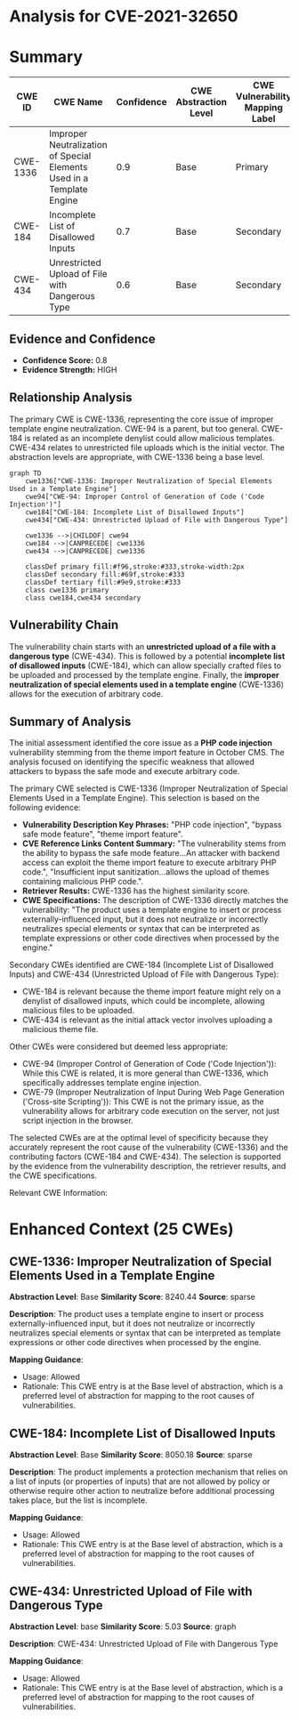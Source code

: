 # Analysis for CVE-2021-32650

# Summary
| CWE ID  | CWE Name                                                                      | Confidence | CWE Abstraction Level | CWE Vulnerability Mapping Label | CWE-Vulnerability Mapping Notes |
| ------- | ----------------------------------------------------------------------------- | ---------- | --------------------- | ------------------------------- | ------------------------------- |
| CWE-1336 | Improper Neutralization of Special Elements Used in a Template Engine         | 0.9        | Base                  | Primary                         | Allowed                         |
| CWE-184 | Incomplete List of Disallowed Inputs                                          | 0.7        | Base                  | Secondary                       | Allowed                         |
| CWE-434 | Unrestricted Upload of File with Dangerous Type                               | 0.6        | Base                  | Secondary                       | Allowed                         |

## Evidence and Confidence

*   **Confidence Score:** 0.8
*   **Evidence Strength:** HIGH

## Relationship Analysis
The primary CWE is CWE-1336, representing the core issue of improper template engine neutralization. CWE-94 is a parent, but too general. CWE-184 is related as an incomplete denylist could allow malicious templates. CWE-434 relates to unrestricted file uploads which is the initial vector. The abstraction levels are appropriate, with CWE-1336 being a base level.

```mermaid
graph TD
    cwe1336["CWE-1336: Improper Neutralization of Special Elements Used in a Template Engine"]
    cwe94["CWE-94: Improper Control of Generation of Code ('Code Injection')"]
    cwe184["CWE-184: Incomplete List of Disallowed Inputs"]
    cwe434["CWE-434: Unrestricted Upload of File with Dangerous Type"]

    cwe1336 -->|CHILDOF| cwe94
    cwe184 -->|CANPRECEDE| cwe1336
    cwe434 -->|CANPRECEDE| cwe1336

    classDef primary fill:#f96,stroke:#333,stroke-width:2px
    classDef secondary fill:#69f,stroke:#333
    classDef tertiary fill:#9e9,stroke:#333
    class cwe1336 primary
    class cwe184,cwe434 secondary
```

## Vulnerability Chain
The vulnerability chain starts with an **unrestricted upload of a file with a dangerous type** (CWE-434). This is followed by a potential **incomplete list of disallowed inputs** (CWE-184), which can allow specially crafted files to be uploaded and processed by the template engine. Finally, the **improper neutralization of special elements used in a template engine** (CWE-1336) allows for the execution of arbitrary code.

## Summary of Analysis
The initial assessment identified the core issue as a **PHP code injection** vulnerability stemming from the theme import feature in October CMS. The analysis focused on identifying the specific weakness that allowed attackers to bypass the safe mode and execute arbitrary code.

The primary CWE selected is CWE-1336 (Improper Neutralization of Special Elements Used in a Template Engine). This selection is based on the following evidence:

*   **Vulnerability Description Key Phrases:** "PHP code injection", "bypass safe mode feature", "theme import feature".
*   **CVE Reference Links Content Summary:** "The vulnerability stems from the ability to bypass the safe mode feature...An attacker with backend access can exploit the theme import feature to execute arbitrary PHP code.", "Insufficient input sanitization...allows the upload of themes containing malicious PHP code.".
*   **Retriever Results:** CWE-1336 has the highest similarity score.
*   **CWE Specifications:** The description of CWE-1336 directly matches the vulnerability: "The product uses a template engine to insert or process externally-influenced input, but it does not neutralize or incorrectly neutralizes special elements or syntax that can be interpreted as template expressions or other code directives when processed by the engine."

Secondary CWEs identified are CWE-184 (Incomplete List of Disallowed Inputs) and CWE-434 (Unrestricted Upload of File with Dangerous Type):

*   CWE-184 is relevant because the theme import feature might rely on a denylist of disallowed inputs, which could be incomplete, allowing malicious files to be uploaded.
*   CWE-434 is relevant as the initial attack vector involves uploading a malicious theme file.

Other CWEs were considered but deemed less appropriate:

*   CWE-94 (Improper Control of Generation of Code ('Code Injection')): While this CWE is related, it is more general than CWE-1336, which specifically addresses template engine injection.
*   CWE-79 (Improper Neutralization of Input During Web Page Generation ('Cross-site Scripting')): This CWE is not the primary issue, as the vulnerability allows for arbitrary code execution on the server, not just script injection in the browser.

The selected CWEs are at the optimal level of specificity because they accurately represent the root cause of the vulnerability (CWE-1336) and the contributing factors (CWE-184 and CWE-434). The selection is supported by the evidence from the vulnerability description, the retriever results, and the CWE specifications.

Relevant CWE Information:

# Enhanced Context (25 CWEs)

## CWE-1336: Improper Neutralization of Special Elements Used in a Template Engine
**Abstraction Level**: Base
**Similarity Score**: 8240.44
**Source**: sparse

**Description**:
The product uses a template engine to insert or process externally-influenced input, but it does not neutralize or incorrectly neutralizes special elements or syntax that can be interpreted as template expressions or other code directives when processed by the engine.

**Mapping Guidance**:
- Usage: Allowed
- Rationale: This CWE entry is at the Base level of abstraction, which is a preferred level of abstraction for mapping to the root causes of vulnerabilities.

## CWE-184: Incomplete List of Disallowed Inputs
**Abstraction Level**: Base
**Similarity Score**: 8050.18
**Source**: sparse

**Description**:
The product implements a protection mechanism that relies on a list of inputs (or properties of inputs) that are not allowed by policy or otherwise require other action to neutralize before additional processing takes place, but the list is incomplete.

**Mapping Guidance**:
- Usage: Allowed
- Rationale: This CWE entry is at the Base level of abstraction, which is a preferred level of abstraction for mapping to the root causes of vulnerabilities.

## CWE-434: Unrestricted Upload of File with Dangerous Type
**Abstraction Level**: base
**Similarity Score**: 5.03
**Source**: graph

**Description**:
CWE-434: Unrestricted Upload of File with Dangerous Type

**Mapping Guidance**:
- Usage: Allowed
- Rationale: This CWE entry is at the Base level of abstraction, which is a preferred level of abstraction for mapping to the root causes of vulnerabilities.